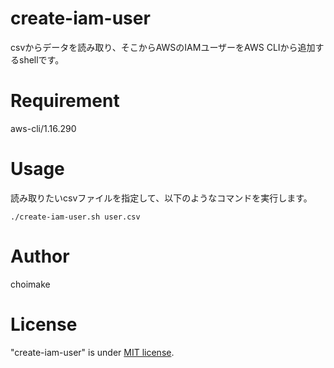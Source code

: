 # create-iam-user
csvからデータを読み取り、そこからAWSのIAMユーザーをAWS CLIから追加するshellです。
# Requirement
aws-cli/1.16.290
# Usage
読み取りたいcsvファイルを指定して、以下のようなコマンドを実行します。
```
./create-iam-user.sh user.csv
```
# Author
choimake
# License
"create-iam-user" is under [MIT license](https://en.wikipedia.org/wiki/MIT_License).
